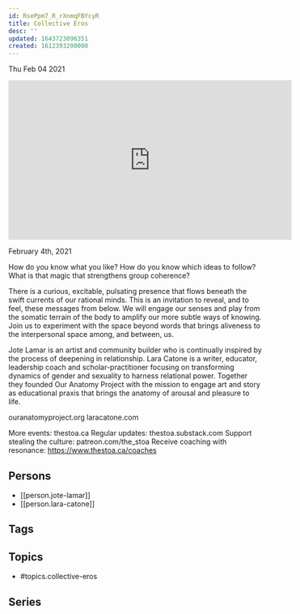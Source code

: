 ```yaml
---
id: RsePpm7_R_rXnmqFBYcyR
title: Collective Eros
desc: ''
updated: 1643723096351
created: 1612393200000
---
```





Thu Feb 04 2021

<iframe width="560" height="315" src="https://www.youtube.com/embed/CW8tEtzvrLI" title="Collective Eros w/ Jote Lamar and Lara Catone" frameborder="0" allow="accelerometer; autoplay; clipboard-write; encrypted-media; gyroscope; picture-in-picture" allowfullscreen ></iframe>

February 4th, 2021

How do you know what you like? How do you know which ideas to follow? What is that magic that strengthens group coherence?

There is a curious, excitable, pulsating presence that flows beneath the swift currents of our rational minds. This is an invitation to reveal, and to feel, these messages from below. We will engage our senses and play from the somatic terrain of the body to amplify our more subtle ways of knowing. Join us to experiment with the space beyond words that brings aliveness to the interpersonal space among, and between, us.

Jote Lamar is an artist and community builder who is continually inspired by the process of deepening in relationship. Lara Catone is a writer, educator, leadership coach and scholar-practitioner focusing on transforming dynamics of gender and sexuality to harness relational power. Together they founded Our Anatomy Project with the mission to engage art and story as educational praxis that brings the anatomy of arousal and pleasure to life.

ouranatomyproject.org
laracatone.com

More events: thestoa.ca
Regular updates: thestoa.substack.com
Support stealing the culture: patreon.com/the_stoa
Receive coaching with resonance: https://www.thestoa.ca/coaches

## Persons

- [[person.jote-lamar]]
- [[person.lara-catone]]

## Tags



## Topics

- #topics.collective-eros

## Series



